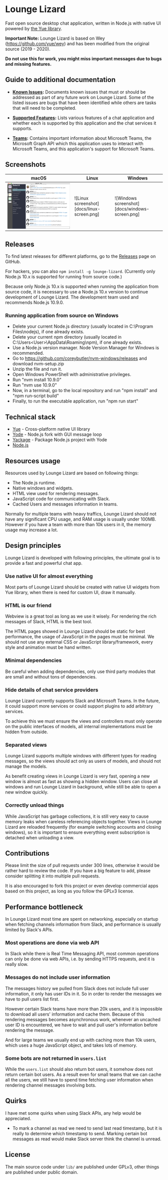 # Lounge Lizard

Fast open source desktop chat application, written in Node.js with native UI powered
by [the Yue library](https://github.com/yue/yue).

**Important Note:** Lounge Lizard is based on Wey (https://github.com/yue/wey) and has been modified 
from the original source (2019 - 2020).

__Do not use this for work, you might miss important messages due to bugs and
missing features.__

## Guide to additional documentation

* **[Known Issues](known-issues.md):** Documents known issues that must or should be addressed as part of any future work on Lounge Lizard. 
Some of the listed issues are bugs that have been identified while others are tasks that will need to be completed.

* **[Supported Features](supported-features.md):** Lists various features of a chat application and whether each is supported by this 
application and the chat services it supports.

* **[Teams](Teams.md):** Contains important information about Microsoft Teams, the Microsoft Graph API which this application uses to interact
with Microsoft Teams, and this application's support for Microsoft Teams.

## Screenshots

|  macOS                                   |  Linux                                     |  Windows                                       |
| ---------------------------------------- | ------------------------------------------ | ---------------------------------------------- |
| ![macOS screenshot](docs/mac-screen.png) | ![Linux screenshot][docs/linux-screen.png] | ![Windows screenshot][docs/windows-screen.png] |

## Releases

To find latest releases for different platforms, go to the [Releases][releases]
page on GitHub.

For hackers, you can also `npm install -g lounge-lizard`. (Currently only Node.js 10.x is
supported for running from source code.)

Because only Node.js 10.x is supported when running the application from source code, it is necessary to use a Node.js 10.x version to continue development of Lounge Lizard. The development team used and recommends Node.js 10.9.0.

### Running application from source on Windows

* Delete your current Node.js directory (usually located in C:\Program Files\nodejs), if one already exists.
* Delete your current npm directory (usually located in C:\Users\<User>\AppData\Roaming\npm), if one already exists.
* Use a Node.js version manager. Node Version Manager for Windows is recommended. 
* Go to https://github.com/coreybutler/nvm-windows/releases and download nvm-setup.zip
* Unzip the file and run it.
* Open Windows PowerShell with administrative privileges.
* Run "nvm install 10.9.0"
* Run "nvm use 10.9.0"
* Now, in a terminal, go to the local repository and run "npm install" and "npm run-script build"
* Finally, to run the executable application, run "npm run start"

## Technical stack

* [Yue](https://github.com/yue/yue) - Cross-platform native UI library
* [Yode](https://github.com/yue/yode) - Node.js fork with GUI message loop
* [Yackage](https://github.com/yue/yackage) - Package Node.js project with Yode
* [Node.js](https://nodejs.org)

## Resources usage

Resources used by Lounge Lizard are based on following things:

* The Node.js runtime.
* Native windows and widgets.
* HTML view used for rendering messages.
* JavaScript code for communicating with Slack.
* Cached Users and messages information in teams.

Normally for multiple teams with heavy traffics, Lounge Lizard should not have any
significant CPU usage, and RAM usage is usually under 100MB. However if you
have a team with more than 10k users in it, the memory usage may increase a lot.

## Design principles

Lounge Lizard is developed with following principles, the ultimate goal is to provide a
fast and powerful chat app.

### Use native UI for almost everything

Most parts of Lounge Lizard should be created with native UI widgets from Yue library,
when there is need for custom UI, draw it manually.

### HTML is our friend

Webview is a great tool as long as we use it wisely. For rendering the rich
messages of Slack, HTML is the best tool.

The HTML pages showed in Lounge Lizard should be static for best performance, the usage
of JavaScript in the pages must be minimal. We should not use any external CSS
or JavaScript library/framework, every style and animation must be hand written.

### Minimal dependencies

Be careful when adding dependencies, only use third party modules that are small
and without tons of dependencies.

### Hide details of chat service providers

Lounge Lizard currently supports Slack and Microsoft Teams.  In the future, it could
support more services or could support plugins to add arbitrary services.

To achieve this we must ensure the views and controllers must only operate on
the public interfaces of models, all internal implementations must be hidden
from outside.

### Separated views

Lounge Lizard supports multiple windows with different types for reading messages, so the
views should act only as users of models, and should not manage the models.

As benefit creating views in Lounge Lizard is very fast, opening a new window is almost
as fast as showing a hidden window. Users can close all windows and run Lounge Lizard in
background, while still be able to open a new window quickly.

### Correctly unload things

While JavaScript has garbage collections, it is still very easy to cause memory
leaks when careless referencing objects together. Views in Lounge Lizard are reloaded
frequently (for example switching accounts and closing windows), so it is
important to ensure everything event subscription is detached when unloading
a view.

## Contributions

Please limit the size of pull requests under 300 lines, otherwise it would be
rather hard to review the code. If you have a big feature to add, please
consider splitting it into multiple pull requests.

It is also encouraged to fork this project or even develop commercial apps based
on this project, as long as you follow the GPLv3 license.

## Performance bottleneck

In Lounge Lizard most time are spent on networking, especially on startup when fetching
channels information from Slack, and performance is usually limited by
Slack's APIs.

### Most operations are done via web API

In Slack while there is Real Time Messaging API, most common operations can only
be done via web APIs, i.e. by sending HTTPS requests, and it is really slow.

### Messages do not include user information

The messages history we pulled from Slack does not include full user
information, it only has user IDs in it. So in order to render the messages we
have to pull users list first.

However certain Slack teams have more than 20k users, and it is impossible to
download all users' information and cache them. Because of this rendering
messages becomes asynchronous work, whenever an uncached user ID is encountered,
we have to wait and pull user's information before rendering the message.

And for large teams we usually end up with caching more than 10k users, which
uses a huge JavaScript object, and takes lots of memory.

### Some bots are not returned in `users.list`

While the `users.list` should also return bot users, it somehow does not return
certain bot users. As a result even for small teams that we can cache all the
users, we still have to spend time fetching user information when rendering
channel messages involving bots.

## Quirks

I have met some quirks when using Slack APIs, any help would be appreciated.

* To mark a channel as read we need to send last read timestamp, but it is
  really to determine which timestamp to send. Marking certain bot messages as
  read would make Slack server think the channel is unread.

## License

The main source code under `lib/` are published under GPLv3, other things are
published under public domain.

[releases]: https://github.com/cacticouncil/lounge-lizard/releases
